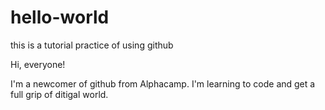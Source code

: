 # hello-world
this is a tutorial practice of using github

Hi, everyone!

I'm a newcomer of github from Alphacamp. I'm learning to code and get a full grip of ditigal world.
